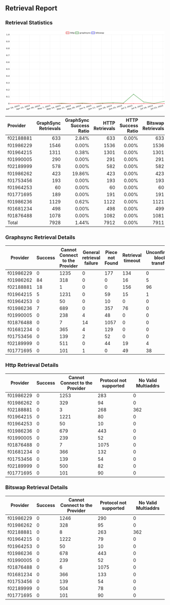 ## Retrieval Report
### Retrieval Statistics
<img src="https://raw.githubusercontent.com/data-preservation-programs/filplus-checker-assets/main/filecoin-project/filecoin-plus-large-datasets/issues/940/1690422722899.png"/>

| Provider  | GraphSync Retrievals | GraphSync Success Ratio | HTTP Retrievals | HTTP Success Ratio | Bitswap Retrievals | Bitswap Success Ratio |
| :-------- | -------------------: | ----------------------: | --------------: | -----------------: | -----------------: | --------------------: |
| f02188881 |                  633 |                   2.84% |             633 |              0.00% |                633 |                 0.00% |
| f01986229 |                 1546 |                   0.00% |            1536 |              0.00% |               1536 |                 0.00% |
| f01964215 |                 1311 |                   0.38% |            1301 |              0.00% |               1301 |                 0.00% |
| f01990005 |                  290 |                   0.00% |             291 |              0.00% |                291 |                 0.00% |
| f02189999 |                  578 |                   0.00% |             582 |              0.00% |                582 |                 0.00% |
| f01986262 |                  423 |                  19.86% |             423 |              0.00% |                423 |                 0.00% |
| f01753456 |                  193 |                   0.00% |             193 |              0.00% |                193 |                 0.00% |
| f01964253 |                   60 |                   0.00% |              60 |              0.00% |                 60 |                 0.00% |
| f01771695 |                  189 |                   0.00% |             191 |              0.00% |                191 |                 0.00% |
| f01986236 |                 1129 |                   0.62% |            1122 |              0.00% |               1121 |                 0.00% |
| f01681234 |                  498 |                   0.00% |             498 |              0.00% |                499 |                 0.00% |
| f01876488 |                 1078 |                   0.00% |            1082 |              0.00% |               1081 |                 0.00% |
| Total     |                 7928 |                   1.44% |            7912 |              0.00% |               7911 |                 0.00% |

### Graphsync Retrieval Details
| Provider  | Success | Cannot Connect to the Provider | General retrieval failure | Piece not Found | Retrieval timeout | Unconfirmed block transfer | No Valid Multiaddrs |
| --------- | ------- | ------------------------------ | ------------------------- | --------------- | ----------------- | -------------------------- | ------------------- |
| f01986229 | 0       | 1235                           | 0                         | 177             | 134               | 0                          | 0                   |
| f01986262 | 84      | 318                            | 0                         | 0               | 16                | 5                          | 0                   |
| f02188881 | 18      | 1                              | 0                         | 0               | 156               | 96                         | 362                 |
| f01964215 | 5       | 1231                           | 0                         | 59              | 15                | 1                          | 0                   |
| f01964253 | 0       | 50                             | 0                         | 10              | 0                 | 0                          | 0                   |
| f01986236 | 7       | 689                            | 0                         | 357             | 76                | 0                          | 0                   |
| f01990005 | 0       | 238                            | 4                         | 48              | 0                 | 0                          | 0                   |
| f01876488 | 0       | 7                              | 14                        | 1057            | 0                 | 0                          | 0                   |
| f01681234 | 0       | 365                            | 4                         | 129             | 0                 | 0                          | 0                   |
| f01753456 | 0       | 139                            | 2                         | 52              | 0                 | 0                          | 0                   |
| f02189999 | 0       | 511                            | 0                         | 44              | 19                | 4                          | 0                   |
| f01771695 | 0       | 101                            | 1                         | 0               | 49                | 38                         | 0                   |

### Http Retrieval Details
| Provider  | Success | Cannot Connect to the Provider | Protocol not supported | No Valid Multiaddrs |
| --------- | ------- | ------------------------------ | ---------------------- | ------------------- |
| f01986229 | 0       | 1253                           | 283                    | 0                   |
| f01986262 | 0       | 329                            | 94                     | 0                   |
| f02188881 | 0       | 3                              | 268                    | 362                 |
| f01964215 | 0       | 1221                           | 80                     | 0                   |
| f01964253 | 0       | 50                             | 10                     | 0                   |
| f01986236 | 0       | 679                            | 443                    | 0                   |
| f01990005 | 0       | 239                            | 52                     | 0                   |
| f01876488 | 0       | 7                              | 1075                   | 0                   |
| f01681234 | 0       | 366                            | 132                    | 0                   |
| f01753456 | 0       | 139                            | 54                     | 0                   |
| f02189999 | 0       | 500                            | 82                     | 0                   |
| f01771695 | 0       | 101                            | 90                     | 0                   |

### Bitswap Retrieval Details
| Provider  | Success | Cannot Connect to the Provider | Protocol not supported | No Valid Multiaddrs |
| --------- | ------- | ------------------------------ | ---------------------- | ------------------- |
| f01986229 | 0       | 1246                           | 290                    | 0                   |
| f01986262 | 0       | 328                            | 95                     | 0                   |
| f02188881 | 0       | 8                              | 263                    | 362                 |
| f01964215 | 0       | 1222                           | 79                     | 0                   |
| f01964253 | 0       | 50                             | 10                     | 0                   |
| f01986236 | 0       | 678                            | 443                    | 0                   |
| f01990005 | 0       | 239                            | 52                     | 0                   |
| f01876488 | 0       | 6                              | 1075                   | 0                   |
| f01681234 | 0       | 366                            | 133                    | 0                   |
| f01753456 | 0       | 139                            | 54                     | 0                   |
| f02189999 | 0       | 504                            | 78                     | 0                   |
| f01771695 | 0       | 101                            | 90                     | 0                   |
